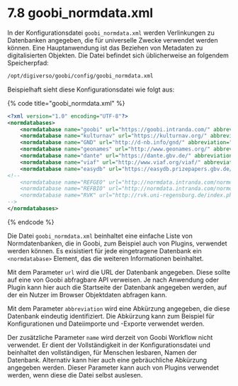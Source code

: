 # 7.8 goobi\_normdata.xml

In der Konfigurationsdatei `goobi_normdata.xml` werden Verlinkungen zu Datenbanken angegeben, die für universelle Zwecke verwendet werden können. Eine Hauptanwendung ist das Beziehen von Metadaten zu digitalisierten Objekten. Die Datei befindet sich üblicherweise an folgendem Speicherpfad:

```bash
/opt/digiverso/goobi/config/goobi_normdata.xml
```

Beispielhaft sieht diese Konfigurationsdatei wie folgt aus:

{% code title="goobi_normdata.xml" %}
```xml
<?xml version="1.0" encoding="UTF-8"?>
<normdatabases>
    <normdatabase name="goobi" url="https://goobi.intranda.com/" abbreviation="" />
    <normdatabase name="kulturnav" url="https://kulturnav.org/" abbreviation="kulturnav" />
    <normdatabase name="GND" url="http://d-nb.info/gnd/" abbreviation="gnd" />
    <normdatabase name="geonames" url="http://www.geonames.org/" abbreviation="geonames" />
    <normdatabase name="dante" url="https://dante.gbv.de/" abbreviation="dante" />
    <normdatabase name="viaf" url="http://www.viaf.org/viaf/" abbreviation="viaf" />
    <normdatabase name="easydb" url="https://easydb.prizepapers.gbv.de/" abbreviation="easydb" />
<!--
    <normdatabase name="REFGEO" url="http://normdata.intranda.com/normdata/refgeo/" abbreviation="intranda Geo Datenbank" />
    <normdatabase name="REFBIO" url="http://normdata.intranda.com/normdata/refbio/" abbreviation="intranda PND" />
    <normdatabase name="RVK" url="http://rvk.uni-regensburg.de/index.php?option=com_rvko&amp;view=show&amp;mode=searchNotation&amp;rvkoNotationKey=" abbreviation="rvk" />
-->
</normdatabases>
```
{% endcode %}

Die Datei `goobi_normdata.xml` beinhaltet eine einfache Liste von Normdatenbanken, die in Goobi, zum Beispiel auch von Plugins, verwendet werden können. Es exisistiert für jede eingetragene Datenbank ein `<normdatabase>` Element, das die weiteren Informationen beinhaltet.

Mit dem Parameter `url` wird die URL der Datenbank angegeben. Diese sollte auf eine von Goobi abfragbare API verweisen. Je nach Anwendung oder Plugin kann hier auch die Startseite der Datenbank angegeben werden, auf der ein Nutzer im Browser Objektdaten abfragen kann.

Mit dem Parameter `abbreviation` wird eine Abkürzung angegeben, die diese Datenbank eindeutig identifiziert. Die Abkürzung kann zum Beispiel für Konfigurationen und Dateiimporte und -Exporte verwendet werden.

Der zusätzliche Parameter `name` wird derzeit von Goobi Workflow nicht verwendet. Er dient der Vollständigkeit in der Konfigurationsdatei und beinhaltet den vollständigen, für Menschen lesbaren, Namen der Datenbank. Alternativ kann hier auch eine gebräuchliche Abkürzung angegeben werden. Dieser Parameter kann auch von Plugins verwendet werden, wenn diese die Datei selbst auslesen.
